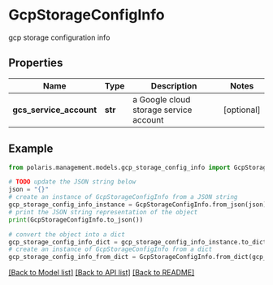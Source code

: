 <!--

 Copyright (c) 2024 Snowflake Computing Inc.
 
 Licensed under the Apache License, Version 2.0 (the "License");
 you may not use this file except in compliance with the License.
 You may obtain a copy of the License at
 
      http://www.apache.org/licenses/LICENSE-2.0
 
 Unless required by applicable law or agreed to in writing, software
 distributed under the License is distributed on an "AS IS" BASIS,
 WITHOUT WARRANTIES OR CONDITIONS OF ANY KIND, either express or implied.
 See the License for the specific language governing permissions and
 limitations under the License.

-->
# GcpStorageConfigInfo

gcp storage configuration info

## Properties

Name | Type | Description | Notes
------------ | ------------- | ------------- | -------------
**gcs_service_account** | **str** | a Google cloud storage service account | [optional] 

## Example

```python
from polaris.management.models.gcp_storage_config_info import GcpStorageConfigInfo

# TODO update the JSON string below
json = "{}"
# create an instance of GcpStorageConfigInfo from a JSON string
gcp_storage_config_info_instance = GcpStorageConfigInfo.from_json(json)
# print the JSON string representation of the object
print(GcpStorageConfigInfo.to_json())

# convert the object into a dict
gcp_storage_config_info_dict = gcp_storage_config_info_instance.to_dict()
# create an instance of GcpStorageConfigInfo from a dict
gcp_storage_config_info_from_dict = GcpStorageConfigInfo.from_dict(gcp_storage_config_info_dict)
```
[[Back to Model list]](../README.md#documentation-for-models) [[Back to API list]](../README.md#documentation-for-api-endpoints) [[Back to README]](../README.md)



